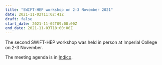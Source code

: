 ```yaml
---
title: "SWIFT-HEP workshop on 2-3 November 2021"
date: 2021-11-02T11:02:41Z
draft: false
start_date: 2021-11-02T09:00:00Z
end_date: 2021-11-03T18:00:00Z
---
```


The second SWIFT-HEP workshop was held in person at Imperial College on 2-3 November. 

The meeting agenda is in [Indico](https://indico.cern.ch/event/1033028/").